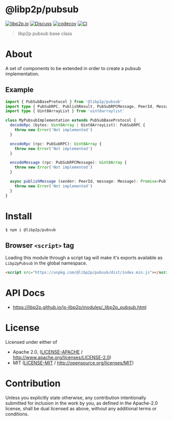# @libp2p/pubsub

[![libp2p.io](https://img.shields.io/badge/project-libp2p-yellow.svg?style=flat-square)](http://libp2p.io/)
[![Discuss](https://img.shields.io/discourse/https/discuss.libp2p.io/posts.svg?style=flat-square)](https://discuss.libp2p.io)
[![codecov](https://img.shields.io/codecov/c/github/libp2p/js-libp2p.svg?style=flat-square)](https://codecov.io/gh/libp2p/js-libp2p)
[![CI](https://img.shields.io/github/actions/workflow/status/libp2p/js-libp2p/main.yml?branch=main\&style=flat-square)](https://github.com/libp2p/js-libp2p/actions/workflows/main.yml?query=branch%3Amain)

> libp2p pubsub base class

# About

<!--

!IMPORTANT!

Everything in this README between "# About" and "# Install" is automatically
generated and will be overwritten the next time the doc generator is run.

To make changes to this section, please update the @packageDocumentation section
of src/index.js or src/index.ts

To experiment with formatting, please run "npm run docs" from the root of this
repo and examine the changes made.

-->

A set of components to be extended in order to create a pubsub implementation.

## Example

```TypeScript
import { PubSubBaseProtocol } from '@libp2p/pubsub'
import type { PubSubRPC, PublishResult, PubSubRPCMessage, PeerId, Message } from '@libp2p/interface'
import type { Uint8ArrayList } from 'uint8arraylist'

class MyPubsubImplementation extends PubSubBaseProtocol {
  decodeRpc (bytes: Uint8Array | Uint8ArrayList): PubSubRPC {
    throw new Error('Not implemented')
  }

  encodeRpc (rpc: PubSubRPC): Uint8Array {
    throw new Error('Not implemented')
  }

  encodeMessage (rpc: PubSubRPCMessage): Uint8Array {
    throw new Error('Not implemented')
  }

  async publishMessage (sender: PeerId, message: Message): Promise<PublishResult> {
    throw new Error('Not implemented')
  }
}
```

# Install

```console
$ npm i @libp2p/pubsub
```

## Browser `<script>` tag

Loading this module through a script tag will make it's exports available as `Libp2pPubsub` in the global namespace.

```html
<script src="https://unpkg.com/@libp2p/pubsub/dist/index.min.js"></script>
```

# API Docs

- <https://libp2p.github.io/js-libp2p/modules/_libp2p_pubsub.html>

# License

Licensed under either of

- Apache 2.0, ([LICENSE-APACHE](LICENSE-APACHE) / <http://www.apache.org/licenses/LICENSE-2.0>)
- MIT ([LICENSE-MIT](LICENSE-MIT) / <http://opensource.org/licenses/MIT>)

# Contribution

Unless you explicitly state otherwise, any contribution intentionally submitted for inclusion in the work by you, as defined in the Apache-2.0 license, shall be dual licensed as above, without any additional terms or conditions.
